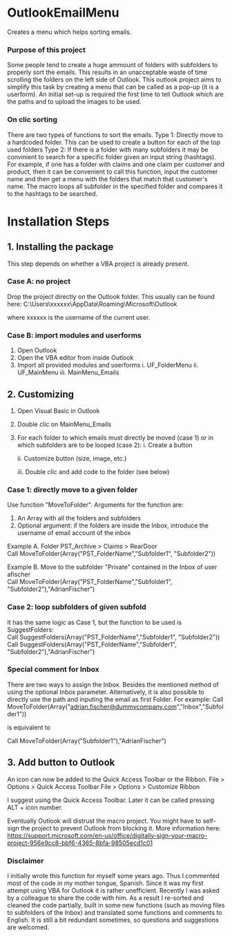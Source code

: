 # OutlookEmailMenu
Creates a menu which helps sorting emails.


### Purpose of this project
Some people tend to create a huge ammount of folders with subfolders to properly sort the emails. This results in an unacceptable waste of time scrolling the folders on the left side of Outlook. This outlook project aims to simplify this task by creating a menu that can be called as a pop-up (it is a userform). An initial set-up is required the first time to tell Outlook which are the paths and to upload the images to be used.

### On clic sorting
There are two types of functions to sort the emails. 
Type 1: Directly move to a hardcoded folder. This can be used to create a button for each of the top used folders
Type 2: If there is a folder with many subfolders it may be convinient to search for a specific folder given an input string (hashtags). For example, if one has a folder with claims and one claim per customer and product, then it can be convenient to call this function, input the customer name and then get a menu with the folders that match that customer's name. The macro loops all subfolder in the specified folder and compares it to the hashtags to be searched.

# Installation Steps

## 1. Installing the package
This step depends on whether a VBA project is already present. 

### Case A: no project
Drop the project directly on the Outlook folder. This usually can be found here:
C:\Users\xxxxxx\AppData\Roaming\Microsoft\Outlook

where xxxxxx is the username of the current user.

### Case B: import modules and userforms
1. Open Outlook
2. Open the VBA editor from inside Outlook
3. Import all provided modules and userforms
  i.   UF_FolderMenu
  ii.  UF_MainMenu
  iii. MainMenu_Emails


## 2. Customizing 
1. Open Visual Basic in Outlook
2. Double clic on MainMenu_Emails
3. For each folder to which emails must directly be moved (case 1) or in which subfolders are to be looped (case 2):
    i.   Create a button  
    
    ii.  Customize button (size, image, etc.) 
    
    iii. Double clic and add code to the folder (see below)  
    
    
### Case 1: directly move to a given folder
Use function "MoveToFolder". Arguments for the function are:
1. An Array with all the folders and subfolders
2. Optional argument: if the folders are inside the Inbox, introduce the username of email account of the inbox

Example A. Folder PST_Archive > Claims > RearDoor  
Call MoveToFolder(Array("PST_FolderName","Subfolder1", "Subfolder2"))  

Example B. Move to the subfolder "Private" contained in the Inbox of user afischer  
Call MoveToFolder(Array("PST_FolderName","Subfolder1", "Subfolder2"),"AdrianFischer")

### Case 2: loop subfolders of given subfold
It has the same logic as Case 1, but the function to be used is SuggestFolders:  
Call SuggestFolders(Array("PST_FolderName","Subfolder1", "Subfolder2"))  
Call SuggestFolders(Array("PST_FolderName","Subfolder1", "Subfolder2"),"AdrianFischer")  


### Special comment for Inbox
There are two ways to assign the Inbox. Besides the mentioned method of using the optional Inbox parameter. Alternatively, it is also possible to directly use the path and inputing the email as first Folder. For example: 
Call MoveToFolder(Array("adrian.fischer@dummycompany.com","Inbox","Subfolder1")) 

is equivalent to

Call MoveToFolder(Array("Subfolder1"),"AdrianFischer") 




## 3. Add button to Outlook
An icon can now be added to the Quick Access Toolbar or the Ribbon.
File > Options > Quick Access Toolbar
File > Options > Customize Ribbon

I suggest using the Quick Access Toolbar. Later it can be called pressing ALT + icon number. 

Eventually Outlook will distrust the macro project. You might have to self-sign the project to prevent Outlook from blocking it.
More information here: https://support.microsoft.com/en-us/office/digitally-sign-your-macro-project-956e9cc8-bbf6-4365-8bfa-98505ecd1c01

### Disclaimer
I initially wrote this function for myself some years ago. Thus I commented most of the code in my mother tongue, Spanish. 
Since it was my first attempt using VBA for Outlook it is rather unefficient. 
Recently I was asked by a colleague to share the code with him. 
As a result I re-sorted and cleaned the code partially, built in some new functions (such as moving files to subfolders of the Inbox) and translated some functions and comments to English.
It is still a bit redundant sometimes, so questions and suggestions are welcomed.
